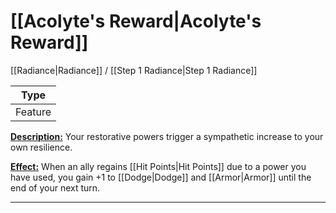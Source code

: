 # [[Acolyte's Reward|Acolyte's Reward]]
[[Radiance|Radiance]] / [[Step 1 Radiance|Step 1 Radiance]]

| Type | 
| --- |
| Feature | 

<u>**Description:**</u> Your restorative powers trigger a sympathetic increase to your own resilience.

<u>**Effect:**</u> When an ally regains [[Hit Points|Hit Points]] due to a power you have used, you gain +1 to [[Dodge|Dodge]] and [[Armor|Armor]] until the end of your next turn.


---
